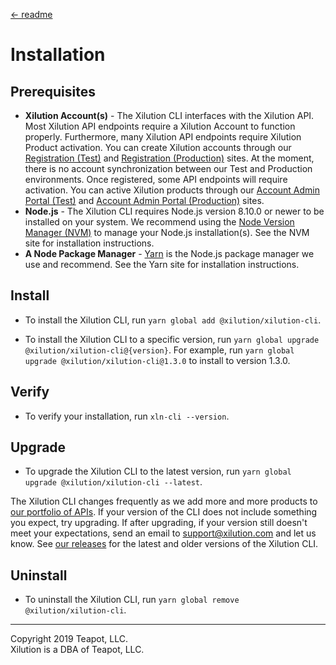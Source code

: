 [<- readme](../README.md)

# Installation

## Prerequisites

* **Xilution Account(s)** - 
The Xilution CLI interfaces with the Xilution API.
Most Xilution API endpoints require a Xilution Account to function properly.
Furthermore, many Xilution API endpoints require Xilution Product activation.
You can create Xilution accounts through our [Registration (Test)](https://test.register.xilution.com) and [Registration (Production)](https://register.xilution.com) sites.
At the moment, there is no account synchronization between our Test and Production environments.
Once registered, some API endpoints will require activation.
You can active Xilution products through our [Account Admin Portal (Test)](https://test.portal.xilution.com) and [Account Admin Portal (Production)](https://portal.xilution.com) sites.
* **Node.js** -
The Xilution CLI requires Node.js version 8.10.0 or newer to be installed on your system. 
We recommend using the [Node Version Manager (NVM)](https://github.com/nvm-sh/nvm) to manage your Node.js installation(s).
See the NVM site for installation instructions.
* **A Node Package Manager** -
[Yarn](https://yarnpkg.com/en/) is the Node.js package manager we use and recommend.
See the Yarn site for installation instructions.

## Install

* To install the Xilution CLI, run `yarn global add @xilution/xilution-cli`.

* To install the Xilution CLI to a specific version, run `yarn global upgrade @xilution/xilution-cli@{version}`.
For example, run `yarn global upgrade @xilution/xilution-cli@1.3.0` to install to version 1.3.0.

## Verify

* To verify your installation, run `xln-cli --version`.

## Upgrade

* To upgrade the Xilution CLI to the latest version, run `yarn global upgrade @xilution/xilution-cli --latest`.

The Xilution CLI changes frequently as we add more and more products to [our portfolio of APIs](https://products.xilution.com).
If your version of the CLI does not include something you expect, try upgrading.
If after upgrading, if your version still doesn't meet your expectations, send an email to [support@xilution.com](mailto:support@xilution.com) and let us know.
See [our releases](https://github.com/xilution/xilution-cli/releases) for the latest and older versions of the Xilution CLI.

## Uninstall

* To uninstall the Xilution CLI, run `yarn global remove @xilution/xilution-cli`.

---
Copyright 2019 Teapot, LLC.  
Xilution is a DBA of Teapot, LLC.

